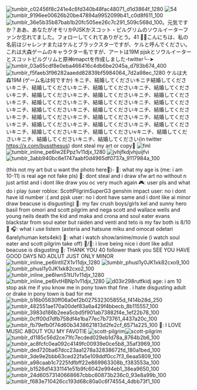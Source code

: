 ![tumblr_c02456f8c241e4c6fd340b48fac48071_d1d3864f_1280](https://github.com/user-attachments/assets/98606321-8259-4508-bdd0-e530036f7a00) ![54](https://github.com/user-attachments/assets/30029a8f-cba9-4be3-91b7-d36b90d32eac)
![tumblr_9196ee00626b20be47894a9952099b41_c0d8f611_100](https://github.com/user-attachments/assets/dd89579c-e230-45a9-b0a1-eec1e3f6e1db)![tumblr_36e5b35b87bab1b20fc505ee26c7c291_509c568d_100](https://github.com/user-attachments/assets/a800030a-7930-412d-85b6-0e617f4ccb0a)。元気ですか？ああ、あなたがオモリかPJSKかスコット・ピルグリムのソウルイーターファンか忘れてました。フォローしてくれてありがとう。41 🎉💞こんにちは、私の名前はジャレンナまたはケルとブラックスターですが、ケルと呼んでください。これは大森ゲームのキャラクター名ですが、アートは19M pjskとソウルイーターとスコットピルグリムと原神imapctを作成しました-twitter╰┈➤
![tumblr_03a65cdf8e0eba466416c4db6be2045a_d793b674_400](https://github.com/user-attachments/assets/5b16e4dd-de0c-49b4-ae63-1895512069d5)
![tumblr_f5faeb3f96282aaedd82839bf5984064_7d2a98ec_1280](https://github.com/user-attachments/assets/2e151be1-7e0d-4600-9df5-7c464418fcfb)
ケルは大森19M (ゲーム名は何ですか) キニチ、結婚してくださいキニチ結婚してくださいキニチ、結婚してくださいキニチ、結婚してくださいキニチ、結婚してくださいキニチ、結婚してくださいキニチ、結婚してくださいキニチ、結婚してくださいキニチ、結婚してくださいキニチ、結婚してくださいキニチ、結婚してくださいキニチ、結婚してくださいキニチ、結婚してくださいキニチ、結婚してくださいキニチ、結婚してくださいキニチ、結婚してくださいキニチ、結婚してくださいキニチ、結婚してくださいキニチ、結婚してくださいキニチ、結婚してくださいキニチ、結婚してくださいキニチ、結婚してくださいvキニチ、結婚してくださいキニチ、結婚してくださいキニチ、結婚してください(in twitter https://x.com/bussthesus) dont steal my art or copy🚫
![fml](https://github.com/user-attachments/assets/59e103aa-cf46-4e21-8e93-7ff1eb50e1ce)
![tumblr_inline_pe6lw2EPpz1v11djx_1280](https://github.com/user-attachments/assets/e096d6a2-fb3e-4d52-ae76-4936632ec4bd)
![jvhjfkdjvhjuijfvi](https://github.com/user-attachments/assets/5fccd551-85af-4a4e-bca6-432e0b506fc7)
![tumblr_3abb940bc6e1747aabf0d4965df0737a_9117984a_100](https://github.com/user-attachments/assets/de69d6ce-99aa-41c2-a187-cff5165c3290) 

(this not my art but u want the photo here💭)- 💭: what my age is (me: i am 10-11) is real age not fake pls) 🚫: dont steal and i draw sfw art no without n just artist and i dont like draw you oc very much again 🎮: user pls and what do i play (user roblox: ScottPilgrimSuperG3 genshin impact user: no i dont have id number :( and pjsk user: no i dont have same and i dont like ai minor draw beacuse is disgusting) 💌: my fav crush boys/girls kel and sunny hero basil from omori and scott pilgrim and nega scott and wallace wells and young neils death the kid and maka and crona and soul eater evans blackstar from soul eater but raiden and venti and teto is my fav both is 8/10💞 🎧: what i use listem (asteria and hatsune miku and omocat odetari 6arelyhuman kets4eki) 🍿: what i watch show/anime/movie (i watch soul eater and scott pilgrim take off) 🌟/🚫: i love being nice i dont like adlut beacuse is disgusting 🎉: THANK YOU 40 follower thank you SEE YOU HAVE GOOD DAYS NO ADLUT JUST ONLY MINOR
![tumblr_inline_pe6lntIIZX1v11djx_1280](https://github.com/user-attachments/assets/89da3877-902d-423f-acc6-e3740e4b524c)
![tumblr_phusl1y0JK1xk82cxo9_100](https://github.com/user-attachments/assets/36871b2f-65dc-476c-9c45-e554d31502ee)
![tumblr_phusl1y0JK1xk82cxo2_100](https://github.com/user-attachments/assets/3188eb01-05b8-4830-ae5e-d5ecc6668c23)
![tumblr_inline_pe6lwnS1tU1v11djx_1280](https://github.com/user-attachments/assets/7f982852-0df0-4ab0-afd2-499f2034cdf5)
![tumblr_inline_pe6lvtHBNp1v11djx_1280](https://github.com/user-attachments/assets/9ce82c1e-1ba4-4b5a-ac26-9d2d844ab8f0)
![d03ir298rutfkidj](https://github.com/user-attachments/assets/13925078-a943-4a33-8e3b-d7c4ffa52240)
age: i am 10 stop ask me if you know me in pony town that fine
. i hate disgusting adult or drake in pony town is bad for me
![tumblr_b16b05630ff06a0ef2b027532305855d_f414b28d_250](https://github.com/user-attachments/assets/1291d49c-e30c-4f16-8e71-1722bb8a914f)![tumblr_482551ae170a00def83a6a429f4bbecb_8b115557_100](https://github.com/user-attachments/assets/5ae15daa-ae2b-4941-8820-28320b13ce7e)![tumblr_3983d186b2eea5cbd5f901ab73882f4e_1ef22b78_100](https://github.com/user-attachments/assets/d0df9dd9-c80f-45ae-aaf8-c95b596c13ae)
![tumblr_0cff00d7dfb758df4e1ba77ec7b73761_4437a20c_100](https://github.com/user-attachments/assets/4b561ac1-ed22-4d73-b001-47a8aada176e) ![tumblr_fb79efb0f74d60b3438621813d2fe2cf_6571a225_100](https://github.com/user-attachments/assets/f1da699d-48ac-4f24-892e-ecf3b967b887)
🌟: I LOVE MUSIC ABOUT YOU MY FAVOTIE ![scott-pilgrim](https://github.com/user-attachments/assets/2fa4088c-3e25-4b01-936c-9b7e959425e4)![scott-pilgrim](https://github.com/user-attachments/assets/1d17b12f-31d2-4141-bcae-3ea40d35f88a)
![tumblr_d1185c56d2ce71fc7ecded029eb1d78a_8764b2b6_100](https://github.com/user-attachments/assets/610efde9-3edf-4716-91d4-20653a22689d) ![tumblr_ac8fcfc0ea092c4149fc00939e0ce5b8_35af3969_100](https://github.com/user-attachments/assets/2228364f-f5f7-4428-bcd5-118d876af91d)![tumblr_ded720ba67dcc23aa1278a32838672fd_180a1bed_100](https://github.com/user-attachments/assets/06f37142-fbab-41bc-a949-ed5713ba9b87)
![tumblr_3de9e2bbb63ced22fa5e109ddf0cc7f3_6eaa5809_100](https://github.com/user-attachments/assets/db094630-e333-4bce-a215-6b2c9407e8f6)![tumblr_a98caab1c7225fdfbff22e869963308b_f383553a_100](https://github.com/user-attachments/assets/df9624eb-44f0-4b58-b88d-fb4f5579d049)![tumblr_b1526d14331141e51b9fc6042e994eb1_38ea9650_100](https://github.com/user-attachments/assets/05c1e005-64e3-47e3-8432-d03fd9b5e227)![tumblr_24d60573140668667cbbc60873b236c0_93e8a99b_100](https://github.com/user-attachments/assets/7c76e36a-493e-4c78-8e3c-dfb59847a7b3)![tumblr_f683e710426cc193d68c80a0c6f74554_4dbb73f1_100](https://github.com/user-attachments/assets/e5ebdb32-480e-4919-b424-ade66dc065de)









